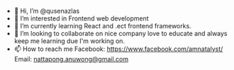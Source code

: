 - 👋 Hi, I’m @qusenazlas
- 👀 I’m interested in Frontend web development 
- 🌱 I’m currently learning React and .ect frontend frameworks.
- 💞️ I’m looking to collaborate on nice company love to educate and always keep me learning due I'm working on.
- 📫 How to reach me
Facebook: https://www.facebook.com/amnatalyst/
Email: nattapong.anuwong@gmail.com


<!---
qusenazlas/qusenazlas is a ✨ special ✨ repository because its `README.md` (this file) appears on your GitHub profile.
You can click the Preview link to take a look at your changes.
--->
